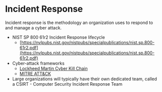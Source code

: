 # Incident Response
Incident response is the methodology an organization uses to respond to and manage a cyber attack.
- NIST SP 800 61r2 Incident Response lifecycle
  * [https://nvlpubs.nist.gov/nistpubs/specialpublications/nist.sp.800-61r2.pdf](https://nvlpubs.nist.gov/nistpubs/specialpublications/nist.sp.800-61r2.pdf)
- Cyber-attack frameworks
  * [Lockheed Martin Cyber Kill Chain](https://www.lockheedmartin.com/en-us/capabilities/cyber/cyber-kill-chain.html)
  * [MITRE ATT&CK](https://attack.mitre.org/matrices/enterprise/)
- Large organizations will typically have their own dedicated team, called a CSIRT - Computer Security Incident Response Team
